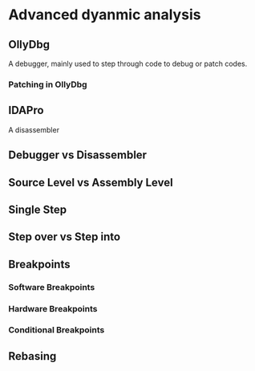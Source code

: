 # Advanced dyanmic analysis

## OllyDbg
A debugger, mainly used to step through code to debug or patch codes. 

### Patching in OllyDbg

## IDAPro
A disassembler

## Debugger vs Disassembler


## Source Level vs Assembly Level

## Single Step

## Step over vs Step into

## Breakpoints

### Software Breakpoints

### Hardware Breakpoints

### Conditional Breakpoints

## Rebasing
